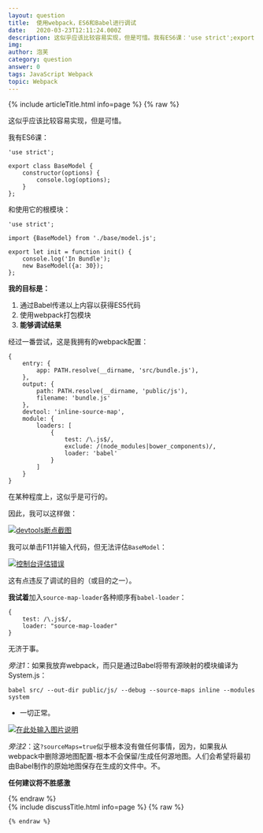 ```yaml
---
layout: question
title:  使用webpack，ES6和Babel进行调试
date:   2020-03-23T12:11:24.000Z
description: 这似乎应该比较容易实现，但是可惜。我有ES6课：'use strict';export class BaseModel {      con...
img: 
author: 泡芙
category: question
answer: 0
tags: JavaScript Webpack
topic: Webpack
---
```

<div class="article-root">
  <div class="article">
    {% include articleTitle.html info=page %}
    {% raw %}
    <div class="article-content"><p><font style="vertical-align: inherit;"><font style="vertical-align: inherit;">这似乎应该比较容易实现，但是可惜。</font></font></p>

<p><font style="vertical-align: inherit;"><font style="vertical-align: inherit;">我有ES6课：</font></font></p>

<pre><code>'use strict';<font></font>
<font></font>
export class BaseModel {  <font></font>
    constructor(options) {<font></font>
        console.log(options);<font></font>
    }<font></font>
};<font></font>
</code></pre>

<p><font style="vertical-align: inherit;"><font style="vertical-align: inherit;">和使用它的根模块：</font></font></p>

<pre><code>'use strict';<font></font>
<font></font>
import {BaseModel} from './base/model.js';<font></font>
<font></font>
export let init = function init() {<font></font>
    console.log('In Bundle');<font></font>
    new BaseModel({a: 30});    <font></font>
};<font></font>
</code></pre>

<p><strong><font style="vertical-align: inherit;"><font style="vertical-align: inherit;">我的目标是：</font></font></strong></p>

<ol>
<li><font style="vertical-align: inherit;"><font style="vertical-align: inherit;">通过Babel传递以上内容以获得ES5代码</font></font></li>
<li><font style="vertical-align: inherit;"><font style="vertical-align: inherit;">使用webpack打包模块</font></font></li>
<li><strong><font style="vertical-align: inherit;"><font style="vertical-align: inherit;">能够调试结果</font></font></strong></li>
</ol>

<p><font style="vertical-align: inherit;"><font style="vertical-align: inherit;">经过一番尝试，这是我拥有的webpack配置：</font></font></p>

<pre><code>{<font></font>
    entry: {<font></font>
        app: PATH.resolve(__dirname, 'src/bundle.js'),<font></font>
    },<font></font>
    output: {<font></font>
        path: PATH.resolve(__dirname, 'public/js'),<font></font>
        filename: 'bundle.js'<font></font>
    },        <font></font>
    devtool: 'inline-source-map',<font></font>
    module: {<font></font>
        loaders: [<font></font>
            {<font></font>
                test: /\.js$/,<font></font>
                exclude: /(node_modules|bower_components)/,<font></font>
                loader: 'babel'<font></font>
            }<font></font>
        ]        <font></font>
    }<font></font>
}<font></font>
</code></pre>

<p><font style="vertical-align: inherit;"><font style="vertical-align: inherit;">在某种程度上，这似乎是可行的。</font></font></p>

<p><font style="vertical-align: inherit;"><font style="vertical-align: inherit;">因此，我可以这样做：</font></font></p>

<p><a href="https://www.samyoc.com//uploads/users/24021/images/thumbnails/1584965347015.png" data-src="https://www.samyoc.com//uploads/users/24021/images/1584965347015.png"><img src="https://i.stack.imgur.com/7uoqi.png" alt="devtools断点截图"></a></p>

<p><font style="vertical-align: inherit;"><font style="vertical-align: inherit;">我可以单击F11并输入代码，但无法评估</font></font><code>BaseModel</code><font style="vertical-align: inherit;"><font style="vertical-align: inherit;">：</font></font></p>

<p><a href="https://www.samyoc.com//uploads/users/24021/images/thumbnails/1584965347017.png" data-src="https://www.samyoc.com//uploads/users/24021/images/1584965347017.png"><img src="https://i.stack.imgur.com/c0OqD.png" alt="控制台评估错误"></a></p>

<p><font style="vertical-align: inherit;"><font style="vertical-align: inherit;">这有点违反了调试的目的（或目的之一）。</font></font></p>

<p><strong><font style="vertical-align: inherit;"><font style="vertical-align: inherit;">我试着</font></font></strong><font style="vertical-align: inherit;"><font style="vertical-align: inherit;">加入</font></font><code>source-map-loader</code><font style="vertical-align: inherit;"><font style="vertical-align: inherit;">各种顺序有</font></font><code>babel-loader</code><font style="vertical-align: inherit;"><font style="vertical-align: inherit;">：</font></font></p>

<pre><code>{<font></font>
    test: /\.js$/,<font></font>
    loader: "source-map-loader"<font></font>
}<font></font>
</code></pre>

<p><font style="vertical-align: inherit;"><font style="vertical-align: inherit;">无济于事。</font></font></p>

<p><em><font style="vertical-align: inherit;"><font style="vertical-align: inherit;">旁注1</font></font></em><font style="vertical-align: inherit;"><font style="vertical-align: inherit;">：如果我放弃webpack，而只是通过Babel将带有源映射的模块编译为System.js：</font></font></p>

<pre><code>babel src/ --out-dir public/js/ --debug --source-maps inline --modules system
</code></pre>

<ul>
<li><font style="vertical-align: inherit;"><font style="vertical-align: inherit;">一切正常。</font></font></li>
</ul>

<p><a href="https://www.samyoc.com//uploads/users/24021/images/thumbnails/1584965347019.png" data-src="https://www.samyoc.com//uploads/users/24021/images/1584965347019.png"><img src="https://i.stack.imgur.com/3OwzH.png" alt="在此处输入图片说明"></a></p>

<p><em><font style="vertical-align: inherit;"><font style="vertical-align: inherit;">旁注2</font></font></em><font style="vertical-align: inherit;"><font style="vertical-align: inherit;">：这</font></font><code>?sourceMaps=true</code><font style="vertical-align: inherit;"><font style="vertical-align: inherit;">似乎根本没有做任何事情，因为，如果我从webpack中删除源地图配置-根本不会保留/生成任何源地图。</font><font style="vertical-align: inherit;">人们会希望将最初由Babel制作的原始地图保存在生成​​的文件中。</font><font style="vertical-align: inherit;">不。</font></font></p>

<p><strong><font style="vertical-align: inherit;"><font style="vertical-align: inherit;">任何建议将不胜感激</font></font></strong></p></div>
    {% endraw %}
  </div>

  <div class="discuss-wrapper">
    {% include discussTitle.html info=page %}
    {% raw %}
    
    {% endraw %}
  </div>
<div>
